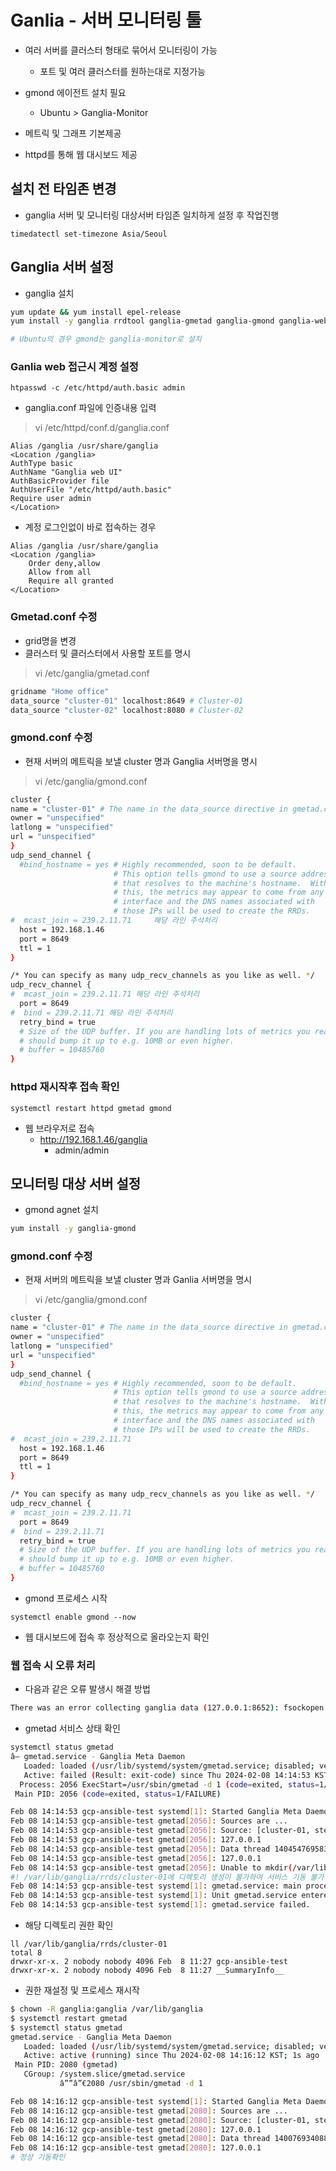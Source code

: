 # Ganlia - 서버 모니터링 툴
- 여러 서버를 클러스터 형태로 묶어서 모니터링이 가능
    - 포트 및 여러 클러스터를 원하는대로 지정가능
- gmond 에이전트 설치 필요 
    - Ubuntu > Ganglia-Monitor

- 메트릭 및 그래프 기본제공 

- httpd를 통해 웹 대시보드 제공

## 설치 전 타임존 변경

- ganglia 서버 및 모니터링 대상서버 타임존 일치하게 설정 후 작업진행

```
timedatectl set-timezone Asia/Seoul
```

## Ganglia 서버 설정

- ganglia 설치
```bash
yum update && yum install epel-release
yum install -y ganglia rrdtool ganglia-gmetad ganglia-gmond ganglia-web 

# Ubuntu의 경우 gmond는 ganglia-monitor로 설치
```
### Ganlia web 접근시 계정 설정 
```
htpasswd -c /etc/httpd/auth.basic admin
```
- ganglia.conf 파일에 인증내용 입력
>vi /etc/httpd/conf.d/ganglia.conf
```
Alias /ganglia /usr/share/ganglia
<Location /ganglia>
AuthType basic
AuthName "Ganglia web UI"
AuthBasicProvider file
AuthUserFile "/etc/httpd/auth.basic"
Require user admin
</Location>
```
- 계정 로그인없이 바로 접속하는 경우
```
Alias /ganglia /usr/share/ganglia
<Location /ganglia>
    Order deny,allow
    Allow from all
    Require all granted
</Location>
```

### Gmetad.conf 수정 
- grid명을 변경
- 클러스터 및 클러스터에서 사용할 포트를 명시

>vi /etc/ganglia/gmetad.conf
```bash
gridname "Home office"
data_source "cluster-01" localhost:8649 # Cluster-01
data_source "cluster-02" localhost:8080 # Cluster-02
```

### gmond.conf 수정
- 현재 서버의 메트릭을 보낼 cluster 명과 Ganglia 서버명을 명시

>vi /etc/ganglia/gmond.conf
```bash
cluster {
name = "cluster-01" # The name in the data_source directive in gmetad.conf
owner = "unspecified"
latlong = "unspecified"
url = "unspecified"
}
udp_send_channel {
  #bind_hostname = yes # Highly recommended, soon to be default.
                       # This option tells gmond to use a source address
                       # that resolves to the machine's hostname.  Without
                       # this, the metrics may appear to come from any
                       # interface and the DNS names associated with
                       # those IPs will be used to create the RRDs.
#  mcast_join = 239.2.11.71     해당 라인 주석처리
  host = 192.168.1.46
  port = 8649
  ttl = 1
}

/* You can specify as many udp_recv_channels as you like as well. */
udp_recv_channel {
#  mcast_join = 239.2.11.71 해당 라인 주석처리
  port = 8649
#  bind = 239.2.11.71 해당 라인 주석처리
  retry_bind = true
  # Size of the UDP buffer. If you are handling lots of metrics you really
  # should bump it up to e.g. 10MB or even higher.
  # buffer = 10485760
}
```
### httpd 재시작후 접속 확인
```
systemctl restart httpd gmetad gmond
```
- 웹 브라우저로 접속
    - http://192.168.1.46/ganglia
        - admin/admin


## 모니터링 대상 서버 설정

- gmond agnet 설치
```bash
yum install -y ganglia-gmond
```

### gmond.conf 수정
- 현재 서버의 메트릭을 보낼 cluster 명과 Ganlia 서버명을 명시
>vi /etc/ganglia/gmond.conf
```bash
cluster {
name = "cluster-01" # The name in the data_source directive in gmetad.conf
owner = "unspecified"
latlong = "unspecified"
url = "unspecified"
}
udp_send_channel {
  #bind_hostname = yes # Highly recommended, soon to be default.
                       # This option tells gmond to use a source address
                       # that resolves to the machine's hostname.  Without
                       # this, the metrics may appear to come from any
                       # interface and the DNS names associated with
                       # those IPs will be used to create the RRDs.
#  mcast_join = 239.2.11.71 
  host = 192.168.1.46
  port = 8649
  ttl = 1
}

/* You can specify as many udp_recv_channels as you like as well. */
udp_recv_channel {
#  mcast_join = 239.2.11.71
  port = 8649
#  bind = 239.2.11.71
  retry_bind = true
  # Size of the UDP buffer. If you are handling lots of metrics you really
  # should bump it up to e.g. 10MB or even higher.
  # buffer = 10485760
}
```

- gmond 프로세스 시작
```
systemctl enable gmond --now
```

- 웹 대시보드에 접속 후 정상적으로 올라오는지 확인


### 웹 접속 시 오류 처리
- 다음과 같은 오류 발생시 해결 방법
```bash
There was an error collecting ganglia data (127.0.0.1:8652): fsockopen error: Permission denied 
```

- gmetad 서비스 상태 확인 
```bash
systemctl status gmetad
â— gmetad.service - Ganglia Meta Daemon
   Loaded: loaded (/usr/lib/systemd/system/gmetad.service; disabled; vendor preset: disabled)
   Active: failed (Result: exit-code) since Thu 2024-02-08 14:14:53 KST; 22s ago
  Process: 2056 ExecStart=/usr/sbin/gmetad -d 1 (code=exited, status=1/FAILURE)
 Main PID: 2056 (code=exited, status=1/FAILURE)

Feb 08 14:14:53 gcp-ansible-test systemd[1]: Started Ganglia Meta Daemon.
Feb 08 14:14:53 gcp-ansible-test gmetad[2056]: Sources are ...
Feb 08 14:14:53 gcp-ansible-test gmetad[2056]: Source: [cluster-01, step 15] has 1 sources
Feb 08 14:14:53 gcp-ansible-test gmetad[2056]: 127.0.0.1
Feb 08 14:14:53 gcp-ansible-test gmetad[2056]: Data thread 140454769583872 is monitoring [cluster-01] data source
Feb 08 14:14:53 gcp-ansible-test gmetad[2056]: 127.0.0.1
Feb 08 14:14:53 gcp-ansible-test gmetad[2056]: Unable to mkdir(/var/lib/ganglia/rrds/cluster-01/gcp-ansible-test.asia-northeast3-c.c.test-project.internal): Permission denied
#! /var/lib/ganglia/rrds/cluster-01에 디렉토리 생성이 불가하여 서비스 기동 불가
Feb 08 14:14:53 gcp-ansible-test systemd[1]: gmetad.service: main process exited, code=exited, status=1/FAILURE
Feb 08 14:14:53 gcp-ansible-test systemd[1]: Unit gmetad.service entered failed state.
Feb 08 14:14:53 gcp-ansible-test systemd[1]: gmetad.service failed.
```


- 해당 디렉토리 권한 확인 
```
ll /var/lib/ganglia/rrds/cluster-01
total 8
drwxr-xr-x. 2 nobody nobody 4096 Feb  8 11:27 gcp-ansible-test
drwxr-xr-x. 2 nobody nobody 4096 Feb  8 11:27 __SummaryInfo__
```
- 권한 재설정 및 프로세스 재시작
```bash
$ chown -R ganglia:ganglia /var/lib/ganglia
$ systemctl restart gmetad
$ systemctl status gmetad
gmetad.service - Ganglia Meta Daemon
   Loaded: loaded (/usr/lib/systemd/system/gmetad.service; disabled; vendor preset: disabled)
   Active: active (running) since Thu 2024-02-08 14:16:12 KST; 1s ago
 Main PID: 2080 (gmetad)
   CGroup: /system.slice/gmetad.service
           â””â”€2080 /usr/sbin/gmetad -d 1

Feb 08 14:16:12 gcp-ansible-test systemd[1]: Started Ganglia Meta Daemon.
Feb 08 14:16:12 gcp-ansible-test gmetad[2080]: Sources are ...
Feb 08 14:16:12 gcp-ansible-test gmetad[2080]: Source: [cluster-01, step 15] has 1 sources
Feb 08 14:16:12 gcp-ansible-test gmetad[2080]: 127.0.0.1
Feb 08 14:16:12 gcp-ansible-test gmetad[2080]: Data thread 140076934088448 is monitoring [cluster-01] data source
Feb 08 14:16:12 gcp-ansible-test gmetad[2080]: 127.0.0.1
# 정상 기동확인
```
